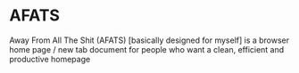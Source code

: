 # AFATS
Away From All The Shit (AFATS) [basically designed for myself] is a browser home page / new tab document for people who want a clean, efficient and productive homepage
